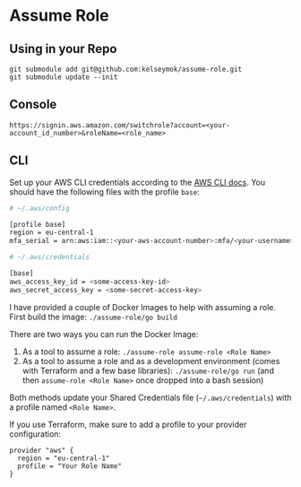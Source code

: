 # Assume Role

## Using in your Repo
```
git submodule add git@github.com:kelseymok/assume-role.git
git submodule update --init
```

## Console

```
https://signin.aws.amazon.com/switchrole?account=<your-account_id_number>&roleName=<role_name>
```

## CLI

Set up your AWS CLI credentials according to the [AWS CLI docs](https://docs.aws.amazon.com/cli/latest/userguide/cli-chap-configure.html). You should have the following files with the profile `base`:

```bash
# ~/.aws/config

[profile base]                                            
region = eu-central-1                                          
mfa_serial = arn:aws:iam::<your-aws-account-number>:mfa/<your-username>
```

```bash
# ~/.aws/credentials

[base]
aws_access_key_id = <some-access-key-id>
aws_secret_access_key = <some-secret-access-key>
```

I have provided a couple of Docker Images to help with assuming a role. First build the image: 
```./assume-role/go build```

There are two ways you can run the Docker Image:

1. As a tool to assume a role: `./assume-role assume-role <Role Name>`
2. As a tool to assume a role and as a development environment (comes with Terraform and a few base libraries): `./assume-role/go run` (and then `assume-role <Role Name>` once dropped into a bash session)

Both methods update your Shared Credentials file (`~/.aws/credentials`) with a profile named `<Role Name>`. 

If you use Terraform, make sure to add a profile to your provider configuration:
```hcl-terraform
provider "aws" {
  region = "eu-central-1"
  profile = "Your Role Name"
}
```


